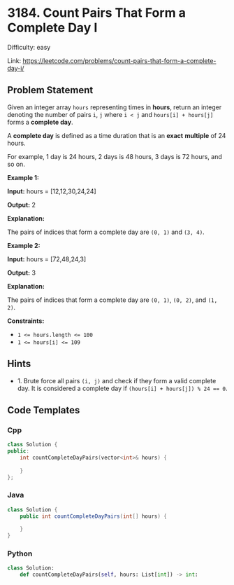 # 3184. Count Pairs That Form a Complete Day I

Difficulty: easy

Link: https://leetcode.com/problems/count-pairs-that-form-a-complete-day-i/

## Problem Statement

Given an integer array `hours` representing times in **hours**, return an integer denoting the number of pairs `i`, `j` where `i < j` and `hours[i] + hours[j]` forms a **complete day**.

A **complete day** is defined as a time duration that is an **exact** **multiple** of 24 hours.

For example, 1 day is 24 hours, 2 days is 48 hours, 3 days is 72 hours, and so on.

**Example 1:**

**Input:** hours \= \[12,12,30,24,24]

**Output:** 2

**Explanation:**

The pairs of indices that form a complete day are `(0, 1)` and `(3, 4)`.

**Example 2:**

**Input:** hours \= \[72,48,24,3]

**Output:** 3

**Explanation:**

The pairs of indices that form a complete day are `(0, 1)`, `(0, 2)`, and `(1, 2)`.

**Constraints:**

* `1 <= hours.length <= 100`
* `1 <= hours[i] <= 109`

## Hints

- 1\. Brute force all pairs `(i, j)` and check if they form a valid complete day. It is considered a complete day if `(hours[i] + hours[j]) % 24 == 0`.

## Code Templates

### Cpp
```cpp
class Solution {
public:
    int countCompleteDayPairs(vector<int>& hours) {
        
    }
};
```

### Java
```java
class Solution {
    public int countCompleteDayPairs(int[] hours) {
        
    }
}
```

### Python
```python
class Solution:
    def countCompleteDayPairs(self, hours: List[int]) -> int:
        
```

